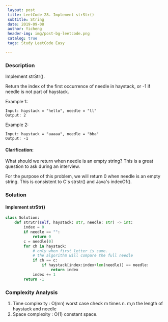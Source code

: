 ```yaml
--- 
 layout: post
 title: LeetCode 28. Implement strStr()
 subtitle: String
 date: 2019-09-08
 author: Yicheng
 header-img: img/post-bg-leetcode.png
 catalog: true
 tags: Study LeetCode Easy

---
```


### Description

Implement strStr().

Return the index of the first occurrence of needle in haystack, or -1 if needle is not part of haystack.

Example 1:
```
Input: haystack = "hello", needle = "ll"
Output: 2
```
Example 2:
```
Input: haystack = "aaaaa", needle = "bba"
Output: -1
```

#### Clarification:

What should we return when needle is an empty string? This is a great question to ask during an interview.

For the purpose of this problem, we will return 0 when needle is an empty string. This is consistent to C's strstr() and Java's indexOf().

### Solution

#### Implement strStr()

```python
class Solution:
    def strStr(self, haystack: str, needle: str) -> int:
        index = 0
        if needle == "":
            return 0
        c = needle[0]
        for ch in haystack:
            # only when first letter is same.
            # the algorithm will compare the full needle
            if ch == c:
                if haystack[index:index+len(needle)] == needle:
                    return index
            index += 1
        return -1
```

### Complexity Analysis

1. Time complexity : O(mn) worst case check m times n. m,n the length of haystack and needle
2. Space complexity : O(1) constant space.
